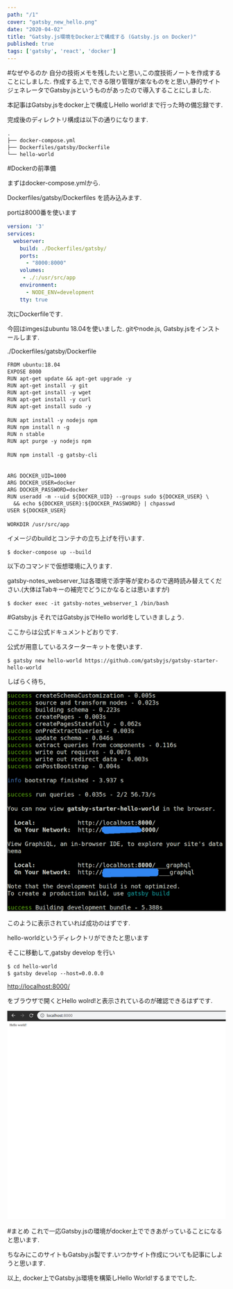 ```yaml
---
path: "/1"
cover: "gatsby_new_hello.png"
date: "2020-04-02"
title: "Gatsby.js環境をDocker上で構成する (Gatsby.js on Docker)"
published: true
tags: ['gatsby', 'react', 'docker']
---
```

#なぜやるのか
自分の技術メモを残したいと思い,この度技術ノートを作成することにしました.
作成する上で,できる限り管理が楽なものをと思い,静的サイトジェネレータでGatsby.jsというものがあったので導入することにしました.

本記事はGatsby.jsをdocker上で構成しHello world!まで行った時の備忘録です.

完成後のディレクトリ構成は以下の通りになります.

```
.
├── docker-compose.yml
├── Dockerfiles/gatsby/Dockerfile
└── hello-world
```
#Dockerの前準備

まずはdocker-compose.ymlから.

Dockerfiles/gatsby/Dockerfiles を読み込みます.

portは8000番を使います

```yml:docker-compose.yml
version: '3'
services:
  webserver:
    build: ./Dockerfiles/gatsby/
    ports:
      - "8000:8000"
    volumes:
     - ./:/usr/src/app
    environment:
      - NODE_ENV=development
    tty: true
```

次にDockerfileです.

今回はimgesはubuntu 18.04を使いました.
gitやnode.js, Gatsby.jsをインストールします.

./Dockerfiles/gatsby/Dockerfile
```Dockerfile:Dockerfile
FROM ubuntu:18.04
EXPOSE 8000
RUN apt-get update && apt-get upgrade -y
RUN apt-get install -y git 
RUN apt-get install -y wget
RUN apt-get install -y curl 
RUN apt-get install sudo -y

RUN apt install -y nodejs npm
RUN npm install n -g
RUN n stable
RUN apt purge -y nodejs npm

RUN npm install -g gatsby-cli


ARG DOCKER_UID=1000
ARG DOCKER_USER=docker
ARG DOCKER_PASSWORD=docker
RUN useradd -m --uid ${DOCKER_UID} --groups sudo ${DOCKER_USER} \
  && echo ${DOCKER_USER}:${DOCKER_PASSWORD} | chpasswd
USER ${DOCKER_USER}

WORKDIR /usr/src/app
```

イメージのbuildとコンテナの立ち上げを行います.

```
$ docker-compose up --build
```

以下のコマンドで仮想環境に入ります.

gatsby-notes_webserver_1は各環境で添字等が変わるので適時読み替えてください.(大体はTabキーの補完でどうにかなるとは思いますが)

```
$ docker exec -it gatsby-notes_webserver_1 /bin/bash
```

#Gatsby.js
それではGatsby.jsでHello worldをしていきましょう.

ここからは公式ドキュメントどおりです.


公式が用意しているスターターキットを使います.
```
$ gatsby new hello-world https://github.com/gatsbyjs/gatsby-starter-hello-world
```
しばらく待ち,


![](gatsby_new_hello.png)

このように表示されていれば成功のはずです.

hello-worldというディレクトリができたと思います

そこに移動して,gatsby develop を行い

```
$ cd hello-world
$ gatsby develop --host=0.0.0.0
```

[http://localhost:8000/](http://localhost:8000/)

をブラウザで開くとHello wolrd!と表示されているのが確認できるはずです.

![](gatsby_hello_world.png)


#まとめ
これで一応Gatsby.jsの環境がdocker上でできあがっていることになると思います.

ちなみにこのサイトもGatsby.js製です.いつかサイト作成についても記事にしようと思います.


以上, docker上でGatsby.js環境を構築しHello World!するまででした.

